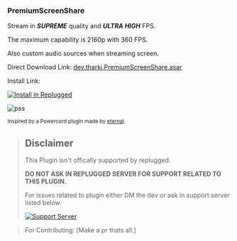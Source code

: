 ### PremiumScreenShare

Stream in **_SUPREME_** quality and **_ULTRA HIGH_** FPS.

The maximum capability is 2160p with 360 FPS.

Also custom audio sources when streaming screen.

Direct Download Link: [dev.tharki.PremiumScreenShare.asar](https://github.com/TharkiDev/PremiumScreenShare/releases/latest/download/dev.tharki.PremiumScreenShare.asar)

Install Link:

[![Install in Replugged](https://img.shields.io/badge/-Install%20in%20Replugged-blue?style=for-the-badge&logo=none)](https://replugged.dev/install?identifier=TharkiDev/PremiumScreenShare&source=github)

![pss](https://i.imgur.com/80h9oAs.pngg)


<sub>Inspired by a Powercord plugin made by [eternal](https://github.com/discord-modifications/screenshare-crack).</sub>

> ## Disclaimer
>
> This Plugin isn't offically supported by replugged.
>
>**DO NOT ASK IN REPLUGGED SERVER FOR SUPPORT RELATED TO THIS PLUGIN.**
>
> For issues related to plugin either DM the dev or ask in support server listed below.
>
>
> [![Support Server](https://discordapp.com/api/guilds/919649417005506600/widget.png?style=banner3)](https://discord.gg/SgKSKyh9gY)





> For Contributing: [Make a pr thats all.]
